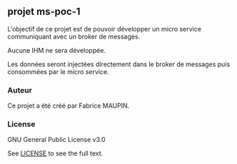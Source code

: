 ## projet ms-poc-1

L'objectif de ce projet est de pouvoir développer un micro service communiquant avec un broker de messages.

Aucune IHM ne sera développée.

Les données seront injectées directement dans le broker de messages puis consommées par le micro service.

### Auteur

Ce projet a été créé par Fabrice MAUPIN.

### License

GNU General Public License v3.0

See [LICENSE](  https://github.com/fmaupin/ounasproject/blob/master/LICENSE  ) to see the full text.


